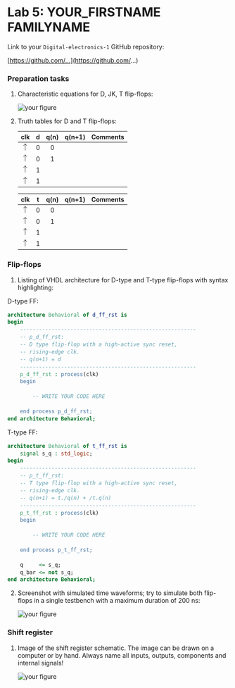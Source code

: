 # Lab 5: YOUR_FIRSTNAME FAMILYNAME

Link to your `Digital-electronics-1` GitHub repository:

   [https://github.com/...](https://github.com/...)


### Preparation tasks

1. Characteristic equations for D, JK, T flip-flops:

   ![your figure]()

2. Truth tables for D and T flip-flops:

   | **clk** | **d** | **q(n)** | **q(n+1)** | **Comments** |
   | :-: | :-: | :-: | :-: | :-- |
   | ![rising](Images/eq_uparrow.png) | 0 | 0 |  |  |
   | ![rising](Images/eq_uparrow.png) | 0 | 1 |  |  |
   | ![rising](Images/eq_uparrow.png) | 1 |  |  |  |
   | ![rising](Images/eq_uparrow.png) | 1 |  |  |  |

   | **clk** | **t** | **q(n)** | **q(n+1)** | **Comments** |
   | :-: | :-: | :-: | :-: | :-- |
   | ![rising](Images/eq_uparrow.png) | 0 | 0 |  |  |
   | ![rising](Images/eq_uparrow.png) | 0 | 1 |  |  |
   | ![rising](Images/eq_uparrow.png) | 1 |  |  |  |
   | ![rising](Images/eq_uparrow.png) | 1 |  |  |  |


### Flip-flops

1. Listing of VHDL architecture for D-type and T-type flip-flops with syntax highlighting:

D-type FF:

```vhdl
architecture Behavioral of d_ff_rst is
begin
    --------------------------------------------------------
    -- p_d_ff_rst:
    -- D type flip-flop with a high-active sync reset,
    -- rising-edge clk.
    -- q(n+1) = d
    --------------------------------------------------------
    p_d_ff_rst : process(clk)
    begin

        -- WRITE YOUR CODE HERE

    end process p_d_ff_rst;
end architecture Behavioral;
```

T-type FF:

```vhdl
architecture Behavioral of t_ff_rst is
    signal s_q : std_logic;
begin
    --------------------------------------------------------
    -- p_t_ff_rst:
    -- T type flip-flop with a high-active sync reset,
    -- rising-edge clk.
    -- q(n+1) = t./q(n) + /t.q(n)
    --------------------------------------------------------
    p_t_ff_rst : process(clk)
    begin

        -- WRITE YOUR CODE HERE

    end process p_t_ff_rst;

    q     <= s_q;
    q_bar <= not s_q;
end architecture Behavioral;
```

2. Screenshot with simulated time waveforms; try to simulate both flip-flops in a single testbench with a maximum duration of 200 ns:

   ![your figure]()


### Shift register

1. Image of the shift register schematic. The image can be drawn on a computer or by hand. Always name all inputs, outputs, components and internal signals!

   ![your figure]()
